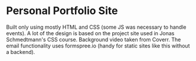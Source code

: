 # Personal Portfolio Site

Built only using mostly HTML and CSS (some JS was necessary to handle events). 
A lot of the design is based on the project site used in Jonas Schmedtmann's CSS course. Background video taken from Coverr. 
The email functionality uses formspree.io (handy for static sites like this without a backend). 